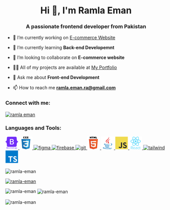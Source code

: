 <h1 align="center">Hi 👋, I'm Ramla Eman</h1>
<h3 align="center">A passionate frontend developer from Pakistan</h3>

- 🔭 I’m currently working on [E-commerce Website](https://react-team-project-lyart.vercel.app/)

- 🌱 I’m currently learning **Back-end Developemnt**

- 👯 I’m looking to collaborate on **E-commerce website**

- 👨‍💻 All of my projects are available at [My Portfolio](https://checking-my-portfolio.vercel.app/)

- 💬 Ask me about **Front-end Development**

- 📫 How to reach me **ramla.eman.ra@gmail.com**

<h3 align="left">Connect with me:</h3>
<p align="left">
<a href="https://linkedin.com/in/ramla eman" target="blank"><img align="center" src="https://raw.githubusercontent.com/rahuldkjain/github-profile-readme-generator/master/src/images/icons/Social/linked-in-alt.svg" alt="ramla eman" height="30" width="40" /></a>
</p>

<h3 align="left">Languages and Tools:</h3>
<p align="left"> <a href="https://getbootstrap.com" target="_blank" rel="noreferrer"> <img src="https://raw.githubusercontent.com/devicons/devicon/master/icons/bootstrap/bootstrap-plain-wordmark.svg" alt="bootstrap" width="40" height="40"/> </a> <a href="https://www.w3schools.com/css/" target="_blank" rel="noreferrer"> <img src="https://raw.githubusercontent.com/devicons/devicon/master/icons/css3/css3-original-wordmark.svg" alt="css3" width="40" height="40"/> </a> <a href="https://www.figma.com/" target="_blank" rel="noreferrer"> <img src="https://www.vectorlogo.zone/logos/figma/figma-icon.svg" alt="figma" width="40" height="40"/> </a> <a href="https://firebase.google.com/" target="_blank" rel="noreferrer"> <img src="https://www.vectorlogo.zone/logos/firebase/firebase-icon.svg" alt="firebase" width="40" height="40"/> </a> <a href="https://git-scm.com/" target="_blank" rel="noreferrer"> <img src="https://www.vectorlogo.zone/logos/git-scm/git-scm-icon.svg" alt="git" width="40" height="40"/> </a> <a href="https://www.w3.org/html/" target="_blank" rel="noreferrer"> <img src="https://raw.githubusercontent.com/devicons/devicon/master/icons/html5/html5-original-wordmark.svg" alt="html5" width="40" height="40"/> </a> <a href="https://www.java.com" target="_blank" rel="noreferrer"> <img src="https://raw.githubusercontent.com/devicons/devicon/master/icons/java/java-original.svg" alt="java" width="40" height="40"/> </a> <a href="https://developer.mozilla.org/en-US/docs/Web/JavaScript" target="_blank" rel="noreferrer"> <img src="https://raw.githubusercontent.com/devicons/devicon/master/icons/javascript/javascript-original.svg" alt="javascript" width="40" height="40"/> </a> <a href="https://reactjs.org/" target="_blank" rel="noreferrer"> <img src="https://raw.githubusercontent.com/devicons/devicon/master/icons/react/react-original-wordmark.svg" alt="react" width="40" height="40"/> </a> <a href="https://tailwindcss.com/" target="_blank" rel="noreferrer"> <img src="https://www.vectorlogo.zone/logos/tailwindcss/tailwindcss-icon.svg" alt="tailwind" width="40" height="40"/> </a> <a href="https://www.typescriptlang.org/" target="_blank" rel="noreferrer"> <img src="https://raw.githubusercontent.com/devicons/devicon/master/icons/typescript/typescript-original.svg" alt="typescript" width="40" height="40"/> </a> </p>

<p align="left"> <img src="https://komarev.com/ghpvc/?username=ramla-eman&label=Profile%20views&color=0e75b6&style=flat" alt="ramla-eman" /> </p>

<p align="left"> <a href="https://github.com/ryo-ma/github-profile-trophy"><img src="https://github-profile-trophy.vercel.app/?username=ramla-eman" alt="ramla-eman" /></a> </p>

<p><img align="left" src="https://github-readme-stats.vercel.app/api/top-langs?username=ramla-eman&show_icons=true&locale=en&layout=compact" alt="ramla-eman" /></p>

<p>&nbsp;<img align="center" src="https://github-readme-stats.vercel.app/api?username=ramla-eman&show_icons=true&locale=en" alt="ramla-eman" /></p>

<p><img align="center" src="https://github-readme-streak-stats.herokuapp.com/?user=ramla-eman&" alt="ramla-eman" /></p>
